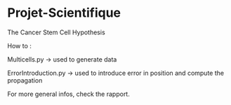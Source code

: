 # Projet-Scientifique
The Cancer Stem Cell Hypothesis

How to :

Multicells.py
-> used to generate data

ErrorIntroduction.py
-> used to introduce error in position and compute the propagation

For more general infos, check the rapport.
